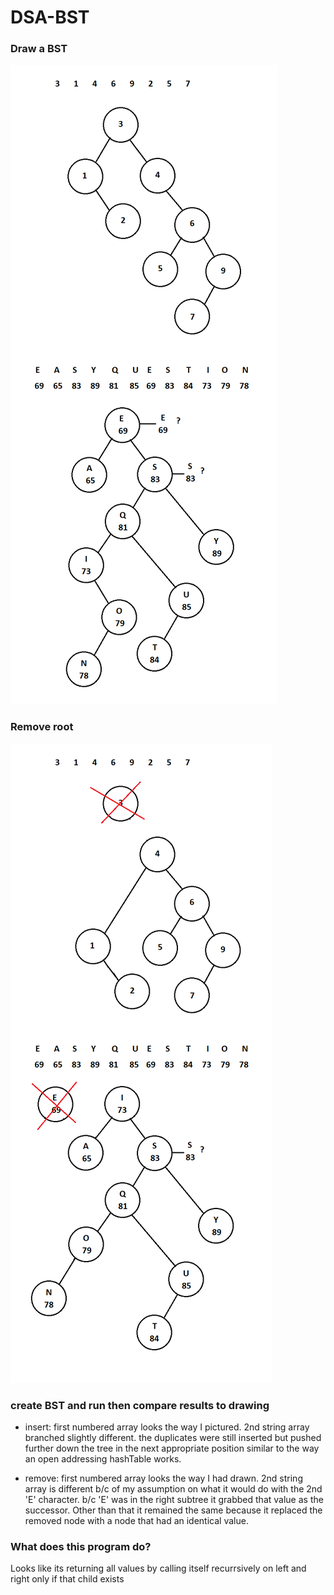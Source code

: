 # DSA-BST

### Draw a BST
![Draw_a_BST](draw_BST.png)

### Remove root
![remove_root](draw_BST_removeRoot_update.png)

### create BST and run then compare results to drawing
- insert: first numbered array looks the way I pictured. 2nd string array branched slightly different.
  the duplicates were still inserted but pushed further down the tree in the next appropriate position
  similar to the way an open addressing hashTable works.

- remove: first numbered array looks the way I had drawn. 2nd string array is different b/c of my assumption on     what it would do with the 2nd 'E' character. b/c 'E' was in the right subtree it grabbed that value as the        successor. Other than that it remained the same because it replaced the removed node with a node that had an      identical value.

### What does this program do?
Looks like its returning all values by calling itself recurrsively on left and right only if that child exists